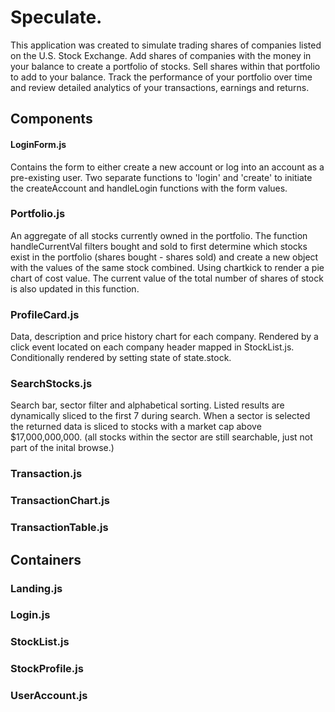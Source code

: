 # Speculate.

This application was created to simulate trading shares of companies listed on the U.S. Stock Exchange. Add shares of companies with the money in your balance to create a portfolio of stocks. Sell shares within that portfolio to add to your balance. Track the performance of your portfolio over time and review detailed analytics of your transactions, earnings and returns.

## Components

#### LoginForm.js

Contains the form to either create a new account or log into an account as a pre-existing user. Two separate functions to 'login' and 'create' to initiate the createAccount and handleLogin functions with the form values.

### Portfolio.js

An aggregate of all stocks currently owned in the portfolio. The function handleCurrentVal filters bought and sold to first determine which stocks exist in the portfolio (shares bought - shares sold) and create a new object with the values of the same stock combined. Using chartkick to render a pie chart of cost value. The current value of the total number of shares of stock is also updated in this function.

### ProfileCard.js

Data, description and price history chart for each company. Rendered by a click event located on each company header mapped in StockList.js. Conditionally rendered by setting state of state.stock.

### SearchStocks.js

Search bar, sector filter and alphabetical sorting. Listed results are dynamically sliced to the first 7 during search. When a sector is selected the returned data is sliced to stocks with a market cap above $17,000,000,000. (all stocks within the sector are still searchable, just not part of the inital browse.) 

### Transaction.js

### TransactionChart.js

### TransactionTable.js

## Containers

### Landing.js

### Login.js

### StockList.js

### StockProfile.js

### UserAccount.js
